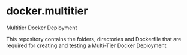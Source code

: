 # docker.multitier
Multitier Docker Deployment

This repository contains the folders, directories and Dockerfile that are required for creating and testing a Multi-Tier Docker Deployment
